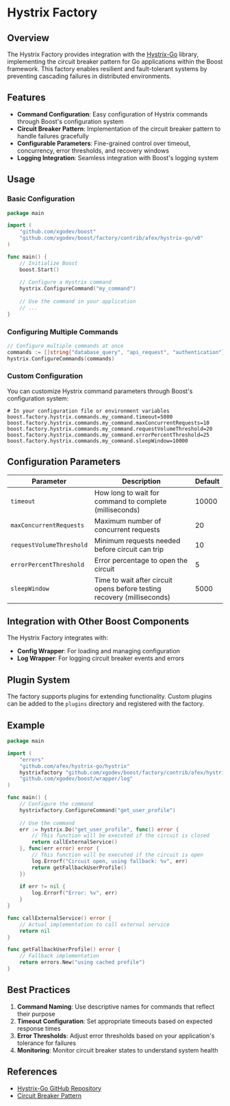 # Hystrix Factory

## Overview

The Hystrix Factory provides integration with the [Hystrix-Go](https://github.com/afex/hystrix-go) library, implementing the circuit breaker pattern for Go applications within the Boost framework. This factory enables resilient and fault-tolerant systems by preventing cascading failures in distributed environments.

## Features

- **Command Configuration**: Easy configuration of Hystrix commands through Boost's configuration system
- **Circuit Breaker Pattern**: Implementation of the circuit breaker pattern to handle failures gracefully
- **Configurable Parameters**: Fine-grained control over timeout, concurrency, error thresholds, and recovery windows
- **Logging Integration**: Seamless integration with Boost's logging system

## Usage

### Basic Configuration

```go
package main

import (
    "github.com/xgodev/boost"
    "github.com/xgodev/boost/factory/contrib/afex/hystrix-go/v0"
)

func main() {
    // Initialize Boost
    boost.Start()
    
    // Configure a Hystrix command
    hystrix.ConfigureCommand("my_command")
    
    // Use the command in your application
    // ...
}
```

### Configuring Multiple Commands

```go
// Configure multiple commands at once
commands := []string{"database_query", "api_request", "authentication"}
hystrix.ConfigureCommands(commands)
```

### Custom Configuration

You can customize Hystrix command parameters through Boost's configuration system:

```
# In your configuration file or environment variables
boost.factory.hystrix.commands.my_command.timeout=5000
boost.factory.hystrix.commands.my_command.maxConcurrentRequests=10
boost.factory.hystrix.commands.my_command.requestVolumeThreshold=20
boost.factory.hystrix.commands.my_command.errorPercentThreshold=25
boost.factory.hystrix.commands.my_command.sleepWindow=10000
```

## Configuration Parameters

| Parameter | Description | Default |
|-----------|-------------|---------|
| `timeout` | How long to wait for command to complete (milliseconds) | 10000 |
| `maxConcurrentRequests` | Maximum number of concurrent requests | 20 |
| `requestVolumeThreshold` | Minimum requests needed before circuit can trip | 10 |
| `errorPercentThreshold` | Error percentage to open the circuit | 5 |
| `sleepWindow` | Time to wait after circuit opens before testing recovery (milliseconds) | 5000 |

## Integration with Other Boost Components

The Hystrix Factory integrates with:

- **Config Wrapper**: For loading and managing configuration
- **Log Wrapper**: For logging circuit breaker events and errors

## Plugin System

The factory supports plugins for extending functionality. Custom plugins can be added to the `plugins` directory and registered with the factory.

## Example

```go
package main

import (
    "errors"
    "github.com/afex/hystrix-go/hystrix"
    hystrixfactory "github.com/xgodev/boost/factory/contrib/afex/hystrix-go/v0"
    "github.com/xgodev/boost/wrapper/log"
)

func main() {
    // Configure the command
    hystrixfactory.ConfigureCommand("get_user_profile")
    
    // Use the command
    err := hystrix.Do("get_user_profile", func() error {
        // This function will be executed if the circuit is closed
        return callExternalService()
    }, func(err error) error {
        // This function will be executed if the circuit is open
        log.Errorf("Circuit open, using fallback: %v", err)
        return getFallbackUserProfile()
    })
    
    if err != nil {
        log.Errorf("Error: %v", err)
    }
}

func callExternalService() error {
    // Actual implementation to call external service
    return nil
}

func getFallbackUserProfile() error {
    // Fallback implementation
    return errors.New("using cached profile")
}
```

## Best Practices

1. **Command Naming**: Use descriptive names for commands that reflect their purpose
2. **Timeout Configuration**: Set appropriate timeouts based on expected response times
3. **Error Thresholds**: Adjust error thresholds based on your application's tolerance for failures
4. **Monitoring**: Monitor circuit breaker states to understand system health

## References

- [Hystrix-Go GitHub Repository](https://github.com/afex/hystrix-go)
- [Circuit Breaker Pattern](https://martinfowler.com/bliki/CircuitBreaker.html)
